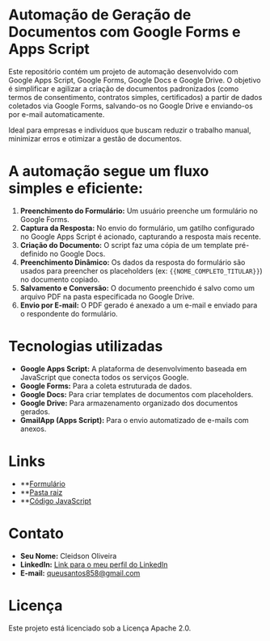 # Automação de Geração de Documentos com Google Forms e Apps Script

Este repositório contém um projeto de automação desenvolvido com Google Apps Script, Google Forms, Google Docs e Google Drive. O objetivo é simplificar e agilizar a criação de documentos padronizados (como termos de consentimento, contratos simples, certificados) a partir de dados coletados via Google Forms, salvando-os no Google Drive e enviando-os por e-mail automaticamente.

Ideal para empresas e indivíduos que buscam reduzir o trabalho manual, minimizar erros e otimizar a gestão de documentos.

# A automação segue um fluxo simples e eficiente:

1.  **Preenchimento do Formulário:** Um usuário preenche um formulário no Google Forms.
2.  **Captura da Resposta:** No envio do formulário, um gatilho configurado no Google Apps Script é acionado, capturando a resposta mais recente.
3.  **Criação do Documento:** O script faz uma cópia de um template pré-definido no Google Docs.
4.  **Preenchimento Dinâmico:** Os dados da resposta do formulário são usados para preencher os placeholders (ex: `{{NOME_COMPLETO_TITULAR}}`) no documento copiado.
5.  **Salvamento e Conversão:** O documento preenchido é salvo como um arquivo PDF na pasta especificada no Google Drive.
6.  **Envio por E-mail:** O PDF gerado é anexado a um e-mail e enviado para o respondente do formulário.

# Tecnologias utilizadas

* **Google Apps Script:** A plataforma de desenvolvimento baseada em JavaScript que conecta todos os serviços Google.
* **Google Forms:** Para a coleta estruturada de dados.
* **Google Docs:** Para criar templates de documentos com placeholders.
* **Google Drive:** Para armazenamento organizado dos documentos gerados.
* **GmailApp (Apps Script):** Para o envio automatizado de e-mails com anexos.

# Links
*  **[Formulário](https://forms.gle/iyctvgqerF5QLVrZ7)
*  **[Pasta raiz](https://drive.google.com/drive/folders/1inxtBA4BMcsfqfC8cA_9tLFc2X0IhSO-?usp=drive_link)
*  **[Código JavaScript](https://github.com/caetanossauro/automa-o-de-processo-com-ferramentas-google/blob/main/code.gs)

# Contato

* **Seu Nome:** Cleidson Oliveira
* **LinkedIn:** [Link para o meu perfil do LinkedIn](https://www.linkedin.com/in/cleidson-oliveira-7b7248215/)
* **E-mail:** queusantos858@gmail.com

# Licença
Este projeto está licenciado sob a Licença Apache 2.0.

